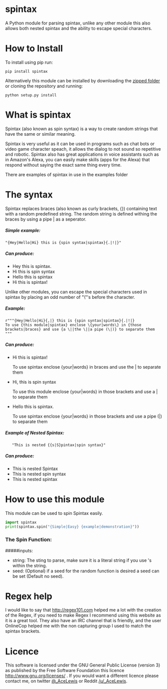 # spintax
A Python module for parsing spintax, unlike any other module this also allows both nested spintax and the ability to escape special characters.

# How to Install

To install using pip run:

    pip install spintax

Alternatively this module can be installed by downloading the [zipped folder](/../../archive/master.zip) or cloning the repository and running:

    python setup.py install

# What is spintax
Spintax (also known as spin syntax) is a way to create random strings that have the same or similar meaning.

Spintax is very useful as it can be used in programs such as chat bots or video game character speach, it allows the dialog to not sound so repetitive and robotic. Spintax also has great applications in voice assistants such as in Amazon's Alexa, you can easily make skills (apps for the Alexa) that respond without saying the exact same thing every time.

There are examples of spintax in use in the examples folder

# The syntax
Spintax replaces braces (also known as curly brackets, {}) containing text with a random predefined string. The random string is defined withing the braces by using a pipe | as a seperator.

##### Simple example:

    "{Hey|Hello|Hi} this is {spin syntax|spintax}{.|!|}"

##### Can produce:
* Hey this is spintax.
* Hi this is spin syntax
* Hello this is spintax
* Hi this is spintax!

Unlike other modules, you can escape the special characters used in spintax by placing an odd number of "\\"'s before the character.

##### Example:

    r"""{Hey|Hello|Hi}{,|} this is {spin syntax|spintax}{.|!|}
    To use {this module|spintax} enclose \{your|words\} in {those brackets|braces} and use {a \||the \||a pipe (\|)} to separate them
    """

##### Can produce:

 - Hi this is spintax!

   To use spintax enclose {your|words} in braces and use the | to separate them

 - Hi, this is spin syntax

   To use this module enclose {your|words} in those brackets and use a | to separate them


 - Hello this is spintax.

   To use spintax enclose {your|words} in those brackets and use a pipe (|) to separate them

##### Example of Nested Spintax:

       "This is nested {{s|S}pintax|spin syntax}"

##### Can produce:

  - This is nested Spintax
  - This is nested spin syntax
  - This is nested spintax


# How to use this module

This module can be used to spin Spintax easily.

``` Python
import spintax
print(spintax.spin("{Simple|Easy} {example|demonstration}"))
```

### The Spin Function:

#####inputs:

* string: The sting to parse, make sure it is a literal string if you use \'s within the string.
* seed: (Optional) if a seed for the random function is desired a seed can be set (Default no seed).

# Regex help

I would like to say that http://regex101.com helped me a lot with the creation of the Regex, if you need to make Regex I recommend using this website as it is a great tool. They also have an IRC channel that is friendly, and the user OnlineCop helped me with the non capturing group I used to match the spintax brackets.

# Licence

This software is licensed under the GNU General Public License (version 3) as published by the Free Software Foundation this licence http://www.gnu.org/licenses/ . If you would want a different licence please contact me, on twitter [@_AceLewis](https://twitter.com/@_AceLewis) or Reddit [/u/_AceLewis](https://reddit.com/u/_AceLewis).
